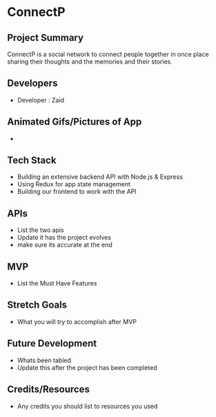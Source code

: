 # ConnectP

 

## Project Summary

ConnectP is a social network to connect people together in once place sharing their thoughts and the memories and their stories.

## Developers

- Developer : Zaid
 

## Animated Gifs/Pictures of App

- 

## Tech Stack

- Building an extensive backend API with Node.js & Express
- Using Redux for app state management
- Building our frontend to work with the API

## APIs

- List the two apis
- Update it has the project evolves
- make sure its accurate at the end

## MVP
 
- List the Must Have Features

## Stretch Goals

- What you will try to accomplish after MVP

## Future Development

- Whats been tabled
- Update this after the project has been completed

## Credits/Resources

- Any credits you should list to resources you used


